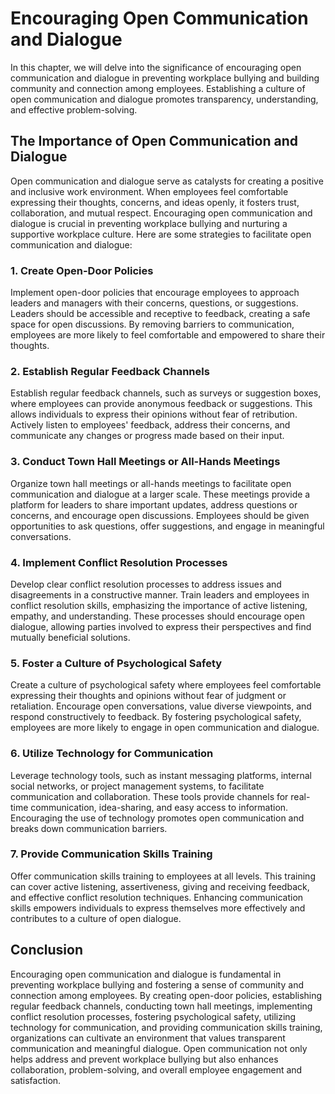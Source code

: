 Encouraging Open Communication and Dialogue
=======================================================

In this chapter, we will delve into the significance of encouraging open communication and dialogue in preventing workplace bullying and building community and connection among employees. Establishing a culture of open communication and dialogue promotes transparency, understanding, and effective problem-solving.

The Importance of Open Communication and Dialogue
-------------------------------------------------

Open communication and dialogue serve as catalysts for creating a positive and inclusive work environment. When employees feel comfortable expressing their thoughts, concerns, and ideas openly, it fosters trust, collaboration, and mutual respect. Encouraging open communication and dialogue is crucial in preventing workplace bullying and nurturing a supportive workplace culture. Here are some strategies to facilitate open communication and dialogue:

### 1. Create Open-Door Policies

Implement open-door policies that encourage employees to approach leaders and managers with their concerns, questions, or suggestions. Leaders should be accessible and receptive to feedback, creating a safe space for open discussions. By removing barriers to communication, employees are more likely to feel comfortable and empowered to share their thoughts.

### 2. Establish Regular Feedback Channels

Establish regular feedback channels, such as surveys or suggestion boxes, where employees can provide anonymous feedback or suggestions. This allows individuals to express their opinions without fear of retribution. Actively listen to employees' feedback, address their concerns, and communicate any changes or progress made based on their input.

### 3. Conduct Town Hall Meetings or All-Hands Meetings

Organize town hall meetings or all-hands meetings to facilitate open communication and dialogue at a larger scale. These meetings provide a platform for leaders to share important updates, address questions or concerns, and encourage open discussions. Employees should be given opportunities to ask questions, offer suggestions, and engage in meaningful conversations.

### 4. Implement Conflict Resolution Processes

Develop clear conflict resolution processes to address issues and disagreements in a constructive manner. Train leaders and employees in conflict resolution skills, emphasizing the importance of active listening, empathy, and understanding. These processes should encourage open dialogue, allowing parties involved to express their perspectives and find mutually beneficial solutions.

### 5. Foster a Culture of Psychological Safety

Create a culture of psychological safety where employees feel comfortable expressing their thoughts and opinions without fear of judgment or retaliation. Encourage open conversations, value diverse viewpoints, and respond constructively to feedback. By fostering psychological safety, employees are more likely to engage in open communication and dialogue.

### 6. Utilize Technology for Communication

Leverage technology tools, such as instant messaging platforms, internal social networks, or project management systems, to facilitate communication and collaboration. These tools provide channels for real-time communication, idea-sharing, and easy access to information. Encouraging the use of technology promotes open communication and breaks down communication barriers.

### 7. Provide Communication Skills Training

Offer communication skills training to employees at all levels. This training can cover active listening, assertiveness, giving and receiving feedback, and effective conflict resolution techniques. Enhancing communication skills empowers individuals to express themselves more effectively and contributes to a culture of open dialogue.

Conclusion
----------

Encouraging open communication and dialogue is fundamental in preventing workplace bullying and fostering a sense of community and connection among employees. By creating open-door policies, establishing regular feedback channels, conducting town hall meetings, implementing conflict resolution processes, fostering psychological safety, utilizing technology for communication, and providing communication skills training, organizations can cultivate an environment that values transparent communication and meaningful dialogue. Open communication not only helps address and prevent workplace bullying but also enhances collaboration, problem-solving, and overall employee engagement and satisfaction.
